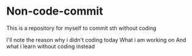 # Non-code-commit

This is a repository for myself to commit sth without coding

I'll note the reason why i didn't coding today
What i am working on 
And what i learn without coding instead
